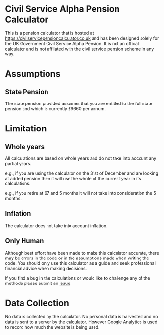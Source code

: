 # Civil Service Alpha Pension Calculator

This is a pension calculator that is hosted at https://civilservicepensioncalculator.co.uk and has been designed solely for the UK Government Civil Service Alpha Pension. It is not an offical calculator and is not affliated with the civil service pension scheme in any way.

# Assumptions

## State Pension

The state pension provided assumes that you are entitled to the full state pension and which is currently £9660 per annum.

# Limitation

## Whole years

All calculations are based on whole years and do not take into account any partial years.

e.g., if you are using the calculator on the 31st of December and are looking at added pension then it will use the whole of the current year in its calculations.

e.g., if you retire at 67 and 5 months it will not take into consideration the 5 months.

## Inflation

The calculator does not take into account inflation.

## Only Human

Although best effort have been made to make this calculator accurate, there may be errors in the code or in the assumptions made when writing the code. You should only use this calculator as a guide and seek professional financial advice when making decisions.

If you find a bug in the calculations or would like to challenge any of the methods please submit an [issue](https://github.com/r0w4n/cs-pension/issues)

# Data Collection

No data is collected by the calculator. No personal data is harvested and no data is sent to a server by the calculator. However Google Analytics is used to record how much the website is being used.
